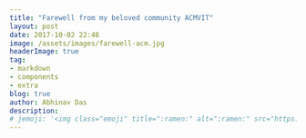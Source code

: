 ```yaml
---
title: "Farewell from my beloved community ACMVIT"
layout: post
date: 2017-10-02 22:48
image: /assets/images/farewell-acm.jpg
headerImage: true
tag:
- markdown
- components
- extra
blog: true
author: Abhinav Das
description:
# jemoji: '<img class="emoji" title=":ramen:" alt=":ramen:" src="https://assets.github.com/images/icons/emoji/unicode/1f35c.png" height="20" width="20" align="absmiddle">'
---
```

